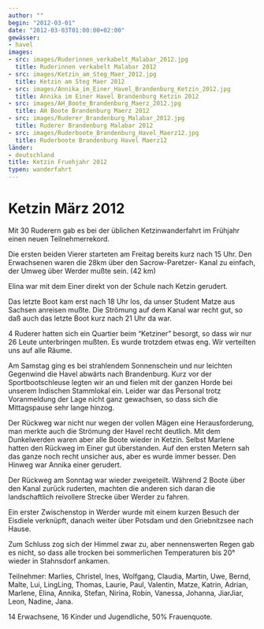 ```yaml
---
author: ""
begin: "2012-03-01"
date: "2012-03-03T01:00:00+02:00"
gewässer:
- havel
images:
- src: images/Ruderinnen_verkabelt_Malabar_2012.jpg
  title: Ruderinnen verkabelt Malabar 2012
- src: images/Ketzin_am_Steg_Maer_2012.jpg
  title: Ketzin am Steg Maer 2012
- src: images/Annika_im_Einer_Havel_Brandenburg_Ketzin_2012.jpg
  title: Annika im Einer Havel Brandenburg Ketzin 2012
- src: images/AH_Boote_Brandenburg_Maerz_2012.jpg
  title: AH Boote Brandenburg Maerz 2012
- src: images/Ruderer_Brandenburg_Malabar_2012.jpg
  title: Ruderer Brandenburg Malabar 2012
- src: images/Ruderboote_Brandenburg_Havel_Maerz12.jpg
  title: Ruderboote Brandenburg Havel Maerz12
länder: 
- deutschland
title: Ketzin Fruehjahr 2012
typen: wanderfahrt
---
```


# Ketzin März 2012


Mit 30 Ruderern gab es bei der üblichen Ketzinwanderfahrt im Frühjahr einen neuen Teilnehmerrekord.

Die ersten beiden Vierer starteten am Freitag bereits kurz nach 15 Uhr. Den Erwachsenen waren die 28km über den Sacrow-Paretzer- Kanal zu einfach, der Umweg über Werder mußte sein. (42 km)

Elina war mit dem Einer direkt von der Schule nach Ketzin gerudert.

Das letzte Boot kam erst nach 18 Uhr los, da unser Student Matze aus Sachsen anreisen mußte. Die Strömung auf dem Kanal war recht gut, so daß auch das letzte Boot kurz nach 21 Uhr da war.

4 Ruderer hatten sich ein Quartier beim “Ketziner” besorgt, so dass wir nur 26 Leute unterbringen mußten. Es wurde trotzdem etwas eng. Wir verteilten uns auf alle Räume.

Am Samstag ging es bei strahlendem Sonnenschein und nur leichten Gegenwind die Havel abwärts nach Brandenburg. Kurz vor der Sportbootschleuse legten wir an und fielen mit der ganzen Horde bei unserem Indischen Stammlokal ein. Leider war das Personal trotz Voranmeldung der Lage nicht ganz gewachsen, so dass sich die Mittagspause sehr lange hinzog.

Der Rückweg war nicht nur wegen der vollen Mägen eine Herausforderung, man merkte auch die Strömung der Havel recht deutlich. Mit dem Dunkelwerden waren aber alle Boote wieder in Ketzin. Selbst Marlene hatten den Rückweg im Einer gut überstanden. Auf den ersten Metern sah das ganze noch recht unsicher aus, aber es wurde immer besser. Den Hinweg war Annika einer gerudert.

Der Rückweg am Sonntag war wieder zweigeteilt. Während 2 Boote über den Kanal zurück ruderten, machten die anderen sich daran die landschaftlich reivollere Strecke über Werder zu fahren.

Ein erster Zwischenstop in Werder wurde mit einem kurzen Besuch der Eisdiele verknüpft, danach weiter über Potsdam und den Griebnitzsee nach Hause.

Zum Schluss zog sich der Himmel zwar zu, aber nennenswerten Regen gab es nicht, so dass alle trocken bei sommerlichen Temperaturen bis 20° wieder in Stahnsdorf ankamen.

Teilnehmer: Marlies, Christel, Ines, Wolfgang, Claudia, Martin, Uwe, Bernd, Malte, Lui, LingLing, Thomas, Laurie, Paul, Valentin, Matze, Katrin, Adrian, Marlene, Elina, Annika, Stefan, Nirina, Robin, Vanessa, Johanna, JiarJiar, Leon, Nadine, Jana.

14 Erwachsene, 16 Kinder und Jugendliche, 50% Frauenquote.
